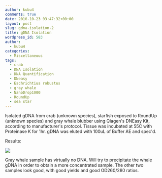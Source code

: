 ```yaml
---
author: kubu4
comments: true
date: 2010-10-23 03:47:32+00:00
layout: post
slug: gdna-isolation-2
title: gDNA Isolation
wordpress_id: 583
author:
  - kubu4
categories:
  - Miscellaneous
tags:
  - crab
  - DNA Isolation
  - DNA Quantification
  - DNeasy
  - Eschrichtius robustus
  - gray whale
  - NanoDrop1000
  - RoundUp
  - sea star
---
```


Isolated gDNA from crab (unknown species), starfish exposed to RoundUp (unknown species) and gray whale blubber using Qiagen's DNEasy Kit, according to manufacturer's protocol. Tissue was incubated at 55C with Proteinase K for 1hr. gDNA was eluted with 100uL of Buffer AE and spec'd.

Results:

![](http://eagle.fish.washington.edu/Arabidopsis/20101025-01%20gDNA.JPG)

Gray whale sample has virtually no DNA. Will try to precipitate the whale gDNA in order to obtain a more concentrated sample. The other two samples look good, with good yields and good OD260/280 ratios.

